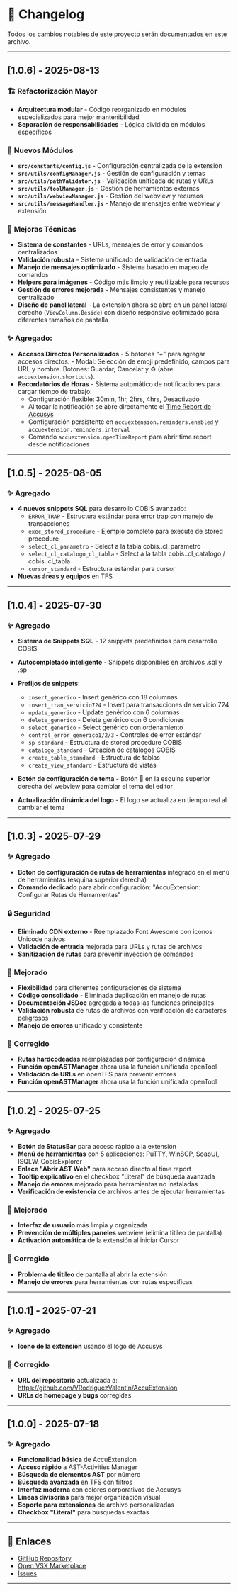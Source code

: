 ﻿# 📝 Changelog

Todos los cambios notables de este proyecto serán documentados en este archivo.

---

## [1.0.6] - 2025-08-13

### 🏗️ **Refactorización Mayor**
- **Arquitectura modular** - Código reorganizado en módulos especializados para mejor mantenibilidad
- **Separación de responsabilidades** - Lógica dividida en módulos específicos

### 🌟 **Nuevos Módulos**
- **`src/constants/config.js`** - Configuración centralizada de la extensión
- **`src/utils/configManager.js`** - Gestión de configuración y temas
- **`src/utils/pathValidator.js`** - Validación unificada de rutas y URLs
- **`src/utils/toolManager.js`** - Gestión de herramientas externas
- **`src/utils/webviewManager.js`** - Gestión del webview y recursos
- **`src/utils/messageHandler.js`** - Manejo de mensajes entre webview y extensión

### 🔧 **Mejoras Técnicas**
- **Sistema de constantes** - URLs, mensajes de error y comandos centralizados
- **Validación robusta** - Sistema unificado de validación de entrada
- **Manejo de mensajes optimizado** - Sistema basado en mapeo de comandos
- **Helpers para imágenes** - Código más limpio y reutilizable para recursos
- **Gestión de errores mejorada** - Mensajes consistentes y manejo centralizado
- **Diseño de panel lateral** - La extensión ahora se abre en un panel lateral derecho (`ViewColumn.Beside`) con diseño responsive optimizado para diferentes tamaños de pantalla

### ✨ Agregado: 
- **Accesos Directos Personalizados** - 5 botones “+” para agregar accesos directos. - Modal: Selección de emoji predefinido, campos para URL y nombre. Botones: Guardar, Cancelar y ⚙️ (abre `accuextension.shortcuts`).
- **Recordatorios de Horas** - Sistema automático de notificaciones para cargar tiempo de trabajo:
  - Configuración flexible: 30min, 1hr, 2hrs, 4hrs, Desactivado
  - Al tocar la notificación se abre directamente el [Time Report de Accusys](https://timereport.accusys.com.ar/web/login.aspx)
  - Configuración persistente en `accuextension.reminders.enabled` y `accuextension.reminders.interval`
  - Comando `accuextension.openTimeReport` para abrir time report desde notificaciones

---

## [1.0.5] - 2025-08-05

### ✨ Agregado
- **4 nuevos snippets SQL** para desarrollo COBIS avanzado:
  - `ERROR_TRAP` - Estructura estándar para error trap con manejo de transacciones
  - `exec_stored_procedure` - Ejemplo completo para execute de stored procedure
  - `select_cl_parametro` - Select a la tabla cobis..cl_parametro
  - `select_cl_catalogo_cl_tabla` - Select a la tabla cobis..cl_catalogo / cobis..cl_tabla
  - `cursor_standard` - Estructura estándar para cursor
- **Nuevas áreas y equipos** en TFS

---

## [1.0.4] - 2025-07-30

### ✨ Agregado
- **Sistema de Snippets SQL** - 12 snippets predefinidos para desarrollo COBIS
- **Autocompletado inteligente** - Snippets disponibles en archivos .sql y .sp
- **Prefijos de snippets**:
  - `insert_generico` - Insert genérico con 18 columnas
  - `insert_tran_servicio724` - Insert para transacciones de servicio 724
  - `update_generico` - Update genérico con 6 columnas
  - `delete_generico` - Delete genérico con 6 condiciones
  - `select_generico` - Select genérico con ordenamiento
  - `control_error_generico1/2/3` - Controles de error estándar
  - `sp_standard` - Estructura de stored procedure COBIS
  - `catalogo_standard` - Creación de catálogos COBIS
  - `create_table_standard` - Estructura de tablas
  - `create_view_standard` - Estructura de vistas

- **Botón de configuración de tema** - Botón 🎨 en la esquina superior derecha del webview para cambiar el tema del editor
- **Actualización dinámica del logo** - El logo se actualiza en tiempo real al cambiar el tema

---

## [1.0.3] - 2025-07-29

### ✨ Agregado
- **Botón de configuración de rutas de herramientas** integrado en el menú de herramientas (esquina superior derecha)
- **Comando dedicado** para abrir configuración: "AccuExtension: Configurar Rutas de Herramientas"

### 🔒 Seguridad
- **Eliminado CDN externo** - Reemplazado Font Awesome con iconos Unicode nativos
- **Validación de entrada** mejorada para URLs y rutas de archivos
- **Sanitización de rutas** para prevenir inyección de comandos

### 🔧 Mejorado
- **Flexibilidad** para diferentes configuraciones de sistema
- **Código consolidado** - Eliminada duplicación en manejo de rutas
- **Documentación JSDoc** agregada a todas las funciones principales
- **Validación robusta** de rutas de archivos con verificación de caracteres peligrosos
- **Manejo de errores** unificado y consistente

### 🐛 Corregido
- **Rutas hardcodeadas** reemplazadas por configuración dinámica
- **Función openASTManager** ahora usa la función unificada openTool
- **Validación de URLs** en openTFS para prevenir errores
- **Función openASTManager** ahora usa la función unificada openTool

---

## [1.0.2] - 2025-07-25

### ✨ Agregado
- **Botón de StatusBar** para acceso rápido a la extensión
- **Menú de herramientas** con 5 aplicaciones: PuTTY, WinSCP, SoapUI, ISQLW, CobisExplorer
- **Enlace "Abrir AST Web"** para acceso directo al time report
- **Tooltip explicativo** en el checkbox "Literal" de búsqueda avanzada
- **Manejo de errores** mejorado para herramientas no instaladas
- **Verificación de existencia** de archivos antes de ejecutar herramientas

### 🔧 Mejorado
- **Interfaz de usuario** más limpia y organizada
- **Prevención de múltiples paneles** webview (elimina titileo de pantalla)
- **Activación automática** de la extensión al iniciar Cursor

### 🐛 Corregido
- **Problema de titileo** de pantalla al abrir la extensión
- **Manejo de errores** para herramientas con rutas específicas

---

## [1.0.1] - 2025-07-21

### ✨ Agregado
- **Icono de la extensión** usando el logo de Accusys

### 🐛 Corregido
- **URL del repositorio** actualizada a: https://github.com/VRodriguezValentin/AccuExtension
- **URLs de homepage y bugs** corregidas

---

## [1.0.0] - 2025-07-18

### ✨ Agregado
- **Funcionalidad básica** de AccuExtension
- **Acceso rápido** a AST-Activities Manager
- **Búsqueda de elementos AST** por número
- **Búsqueda avanzada** en TFS con filtros
- **Interfaz moderna** con colores corporativos de Accusys
- **Líneas divisorias** para mejor organización visual
- **Soporte para extensiones** de archivo personalizadas
- **Checkbox "Literal"** para búsquedas exactas

---

## 🔗 Enlaces

- [GitHub Repository](https://github.com/VRodriguezValentin/AccuExtension)
- [Open VSX Marketplace](https://open-vsx.org/extension/accusys-technology/accuextension)
- [Issues](https://github.com/VRodriguezValentin/AccuExtension/issues)

---
